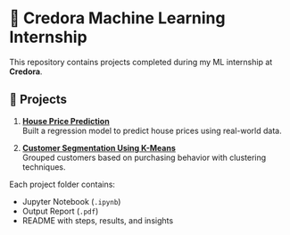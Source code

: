 # 🌟 Credora Machine Learning Internship

This repository contains projects completed during my ML internship at **Credora**.

## 📁 Projects

1. **[House Price Prediction](./Task1)**  
   Built a regression model to predict house prices using real-world data.

2. **[Customer Segmentation Using K-Means](./Task2/README.md)**  
   Grouped customers based on purchasing behavior with clustering techniques.

Each project folder contains:
- Jupyter Notebook (`.ipynb`)
- Output Report (`.pdf`)
- README with steps, results, and insights



